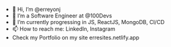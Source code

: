- 👋 Hi, I’m @erreyonj
- 👀 I’m a Software Engineer at @100Devs
- 🌱 I’m currently progressing in JS, ReactJS, MongoDB, CI/CD
- 📫 How to reach me: LinkedIn, Instagram
- Check my Portfolio on my site erresites.netlify.app

<!---
erreyonj/erreyonj is a ✨ special ✨ repository because its `README.md` (this file) appears on your GitHub profile.
You can click the Preview link to take a look at your changes.
--->
